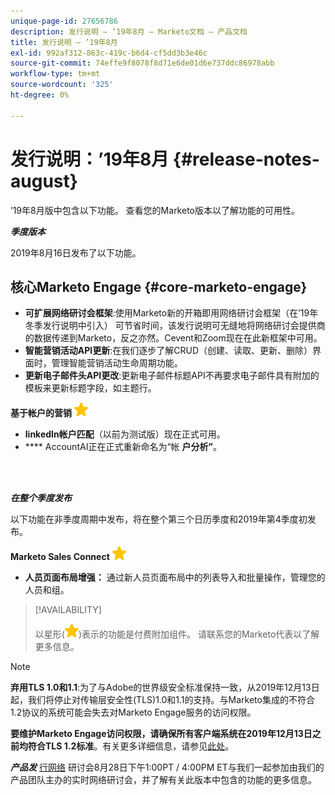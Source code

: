 ```yaml
---
unique-page-id: 27656786
description: 发行说明 — ’19年8月 — Marketo文档 — 产品文档
title: 发行说明 — ’19年8月
exl-id: 992af312-863c-419c-b6d4-cf5dd3b3e46c
source-git-commit: 74effe9f8078f8d71e6de01d6e737ddc86978abb
workflow-type: tm+mt
source-wordcount: '325'
ht-degree: 0%

---
```


# 发行说明：’19年8月 {#release-notes-august}

’19年8月版中包含以下功能。 查看您的Marketo版本以了解功能的可用性。

**_季度版本_**

2019年8月16日发布了以下功能。

## 核心Marketo Engage {#core-marketo-engage}

* **可扩展网络研讨会框架**:使用Marketo新的开箱即用网络研讨会框架（在’19年冬季发行说明中引入） 可节省时间，该发行说明可无缝地将网络研讨会提供商的数据传递到Marketo，反之亦然。Cevent和Zoom现在在此新框架中可用。
* **智能营销活动API更新**:在我们逐步了解CRUD（创建、读取、更新、删除）界面时，管理智能营销活动生命周期功能。
* **更新电子邮件头API更改**:更新电子邮件标题API不再要求电子邮件具有附加的模板来更新标题字段，如主题行。

**基于帐户的营销** ![（星形）](assets/yellow-star.png)

* **linkedIn帐户匹配**（以前为测试版）现在正式可用。
* **** AccountAI正在正式重新命名为“帐 **户分析”**。

<br> 

**_在整个季度发布_**

以下功能在非季度周期中发布，将在整个第三个日历季度和2019年第4季度初发布。

**Marketo Sales Connect** ![（星级）](assets/yellow-star.png)

* **人员页面布局增强：** 通过新人员页面布局中的列表导入和批量操作，管理您的人员和组。

>[!AVAILABILITY]
>
>以星形(![(star)](assets/yellow-star.png))表示的功能是付费附加组件。 请联系您的Marketo代表以了解更多信息。

>[!NOTE]
>
>**弃用TLS 1.0和1.1**:为了与Adobe的世界级安全标准保持一致，从2019年12月13日起，我们将停止对传输层安全性(TLS)1.0和1.1的支持。与Marketo集成的不符合1.2协议的系统可能会失去对Marketo Engage服务的访问权限。
>
>**要维护Marketo Engage访问权限，请确保所有客户端系统在2019年12月13日之前均符合TLS 1.2标准**。有关更多详细信息，请参见[此处](https://nation.marketo.com/docs/DOC-7059-tls-10-11-deprecation-faq)。

**_产品发_** [行网络](https://engage.marketo.com/August_19_Release_Webinar.html) 研讨会8月28日下午1:00PT / 4:00PM ET与我们一起参加由我们的产品团队主办的实时网络研讨会，并了解有关此版本中包含的功能的更多信息。

